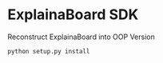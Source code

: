 # ExplainaBoard SDK
Reconstruct ExplainaBoard into OOP Version





```
python setup.py install
```
